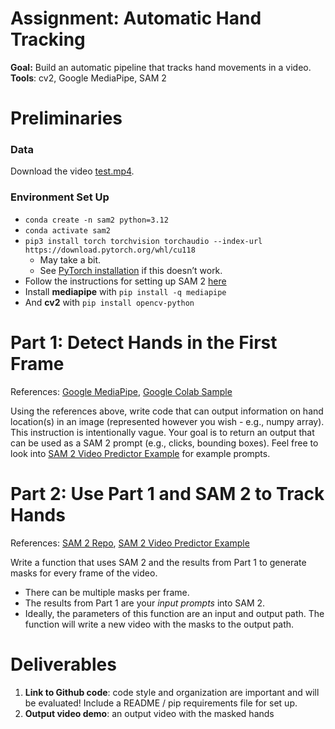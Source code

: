 # Assignment: Automatic Hand Tracking

**Goal:** Build an automatic pipeline that tracks hand movements in a video.  
**Tools**: cv2, Google MediaPipe, SAM 2

# Preliminaries

### Data

Download the video [test.mp4](https://drive.google.com/file/d/1rHbzU3CSQbqtzPcevcnA6ZRd0nNDYb08/view?usp=drive_link).

### Environment Set Up

* `conda create -n sam2 python=3.12`  
* `conda activate sam2`  
* `pip3 install torch torchvision torchaudio --index-url https://download.pytorch.org/whl/cu118`  
  * May take a bit.  
  * See [PyTorch installation](https://pytorch.org/get-started/locally/) if this doesn’t work.  
* Follow the instructions for setting up SAM 2 [here](https://github.com/facebookresearch/sam2)  
* Install **mediapipe** with `pip install -q mediapipe`  
* And **cv2** with `pip install opencv-python`

# Part 1: Detect Hands in the First Frame

References: [Google MediaPipe](https://ai.google.dev/edge/mediapipe/solutions/vision/hand_landmarker), [Google Colab Sample](https://colab.research.google.com/github/googlesamples/mediapipe/blob/main/examples/hand_landmarker/python/hand_landmarker.ipynb)

Using the references above, write code that can output information on hand location(s) in an image (represented however you wish \- e.g., numpy array). This instruction is intentionally vague. Your goal is to return an output that can be used as a SAM 2 prompt (e.g., clicks, bounding boxes). Feel free to look into [SAM 2 Video Predictor Example](https://github.com/facebookresearch/sam2/blob/main/notebooks/video_predictor_example.ipynb) for example prompts.

# Part 2: Use Part 1 and SAM 2 to Track Hands

References: [SAM 2 Repo](https://github.com/facebookresearch/sam2), [SAM 2 Video Predictor Example](https://github.com/facebookresearch/sam2/blob/main/notebooks/video_predictor_example.ipynb)

Write a function that uses SAM 2 and the results from Part 1 to generate masks for every frame of the video.

* There can be multiple masks per frame.  
* The results from Part 1 are your *input prompts* into SAM 2\.  
* Ideally, the parameters of this function are an input and output path. The function will write a new video with the masks to the output path.

# Deliverables

1) **Link to Github code**: code style and organization are important and will be evaluated\! Include a README / pip requirements file for set up.  
2) **Output video demo**: an output video with the masked hands